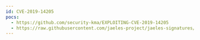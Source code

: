 ```yaml
---
id: CVE-2019-14205
pocs:
  - https://github.com/security-kma/EXPLOITING-CVE-2019-14205
  - https://raw.githubusercontent.com/jaeles-project/jaeles-signatures/master/cves/wordpress-lfi-cve-2019-14205.yaml
---
```

